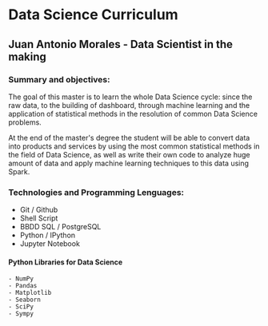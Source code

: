 # Data Science Curriculum

## Juan Antonio Morales - Data Scientist in the making

### Summary and objectives:

The goal of this master is to learn the whole Data Science cycle: since the raw data, to the building of dashboard, through machine learning and the application of statistical methods in the resolution of common Data Science problems.<br />

At the end of the master's degree the student will be able to convert data into products and services by using the most common statistical methods in the field of Data Science, as well as write their own code to analyze huge amount of data and apply machine learning techniques to this data using Spark.<br />

### Technologies and Programming Lenguages:
- Git / Github
- Shell Script
- BBDD SQL / PostgreSQL
- Python / IPython
- Jupyter Notebook

#### Python Libraries for Data Science
```
- NumPy
- Pandas
- Matplotlib
- Seaborn
- SciPy
- Sympy
```
